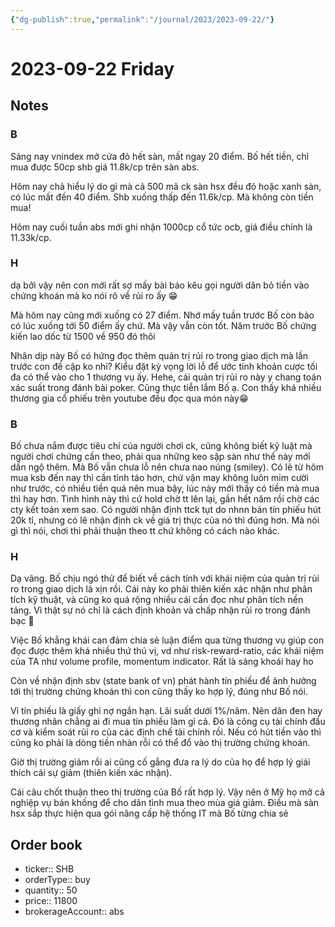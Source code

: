 ```yaml
---
{"dg-publish":true,"permalink":"/journal/2023/2023-09-22/"}
---
```


# 2023-09-22 Friday

## Notes

### B

Sáng nay vnindex mở cửa đỏ hết sàn, mất ngay 20 điểm. Bố hết tiền, chỉ mua được 50cp shb giá 11.8k/cp trên sàn abs.

Hôm nay chả hiểu lý do gì mà cả 500 mã ck sàn hsx đều đỏ hoặc xanh sàn, có lúc mất đến 40 điểm. Shb xuống thấp đến 11.6k/cp. Mà không còn tiền mua!

Hôm nay cuối tuần abs mới ghi nhận 1000cp cổ tức ocb, giá điều chỉnh là 11.33k/cp.

### H

dạ bởi vậy nên con mới rất sợ mấy bài báo kêu gọi người dân bỏ tiền vào chứng khoán mà ko nói rõ về rủi ro ấy 😁

Mà hôm nay cũng mới xuống có 27 điểm. Nhớ mấy tuần trước Bố còn bảo có lúc xuống tới 50 điểm ấy chứ. Mà vậy vẫn còn tốt. Năm trước Bố chứng kiến lao dốc từ 1500 về 950 đó thôi

Nhân dịp này Bố có hứng đọc thêm quản trị rủi ro trong giao dịch mà lần trước con đề cập ko nhỉ? Kiểu đặt kỳ vọng lời lỗ để ước tính khoản cược tối đa có thể vào cho 1 thương vụ ấy. Hehe, cái quản trị rủi ro này y chang toán xác suất trong đánh bài poker. Cũng thực tiễn lắm Bố ạ. Con thấy khá nhiều thương gia cổ phiếu trên youtube đều đọc qua món này😁

### B

Bố chưa nắm được tiêu chí của người chơi ck, cũng không biết kỹ luật mà người chơi chứng cần theo, phải qua những keo sập sàn như thế này mới dần ngộ thêm. Mà Bố vẫn chưa lỗ nên chưa nao núng (smiley).
Có lẽ từ hôm mua ksb đến nay thì cần tỉnh táo hơn, chứ vận may không luôn mỉm cười như trước, có nhiều tiền quá nên mua bậy, lúc này mới thấy có tiền mà mua thì hay hơn.
Tình hình này thì cứ hold chờ tt lên lại, gần hết năm rồi chờ các cty kết toán xem sao.
Có người nhận định ttck tụt do nhnn bán tín phiếu hút 20k tỉ, nhưng có lẽ nhận định ck về giá trị thực của nó thì đúng hơn. Mà nói gì thì nói, chơi thì phải thuận theo tt chứ không có cách nào khác.

### H

Dạ vâng. Bố chịu ngó thử để biết về cách tính với khái niệm của quản trị rủi ro trong giao dịch là xịn rồi. Cái này ko phải thiên kiến xác nhận như phân tích kỹ thuật, và cũng ko quá rộng nhiều cái cần đọc như phân tích nền tảng. Vì thật sự nó chỉ là cách định khoản và chấp nhận rủi ro trong đánh bạc 🤣

Việc Bố khẳng khái can đảm chia sẻ luận điểm qua từng thương vụ giúp con đọc được thêm khá nhiều thứ thú vị, vd như risk-reward-ratio, các khái niệm của TA như volume profile, momentum indicator. Rất là sảng khoái hay ho

Còn về nhận định sbv (state bank of vn) phát hành tín phiếu để ảnh hưởng tới thị trường chứng khoán thì con cũng thấy ko hợp lý, đúng như Bố nói.

Vì tín phiếu là giấy ghi nợ ngắn hạn. Lãi suất dưới 1%/năm. Nên dân đen hay thương nhân  chẳng ai đi mua tín phiếu làm gì cả. Đó là công cụ tài chính đầu cơ và kiểm soát rủi ro của các định chế tài chính rồi. Nếu có hút tiền vào thì cũng ko phải là dòng tiền nhàn rỗi có thể đổ vào thị trường chứng khoán. 

Giờ thị trường giảm rồi ai cũng cố gắng đưa ra lý do của họ để hợp lý giải thích cái sự giảm (thiên kiến xác nhận).

Cái câu chốt thuận theo thị trường của Bố rất hợp lý. Vậy nên ở Mỹ họ mở cả nghiệp vụ bán khống để cho dân tình mua theo mùa giá giảm. Điều mà sàn hsx sắp thực hiện qua gói nâng cấp hệ thống IT mà Bố từng chia sẻ

## Order book

- ticker:: SHB
- orderType:: buy
- quantity:: 50
- price:: 11800
- brokerageAccount:: abs
